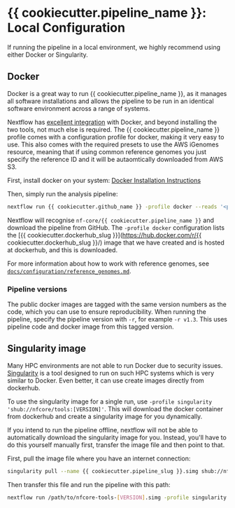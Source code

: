 # {{ cookiecutter.pipeline_name }}: Local Configuration

If running the pipeline in a local environment, we highly recommend using either Docker or Singularity.

## Docker
Docker is a great way to run {{ cookiecutter.pipeline_name }}, as it manages all software installations and allows the pipeline to be run in an identical software environment across a range of systems.

Nextflow has [excellent integration](https://www.nextflow.io/docs/latest/docker.html) with Docker, and beyond installing the two tools, not much else is required. The {{ cookiecutter.pipeline_name }} profile comes with a configuration profile for docker, making it very easy to use. This also comes with the required presets to use the AWS iGenomes resource, meaning that if using common reference genomes you just specify the reference ID and it will be autaomtically downloaded from AWS S3.

First, install docker on your system: [Docker Installation Instructions](https://docs.docker.com/engine/installation/)

Then, simply run the analysis pipeline:
```bash
nextflow run {{ cookiecutter.github_name }} -profile docker --reads '<path to your reads>'
```

Nextflow will recognise `nf-core/{{ cookiecutter.pipeline_name }}` and download the pipeline from GitHub. The `-profile docker` configuration lists the [{{ cookiecutter.dockerhub_slug }}](https://hub.docker.com/r/{{ cookiecutter.dockerhub_slug }}/) image that we have created and is hosted at dockerhub, and this is downloaded.

For more information about how to work with reference genomes, see [`docs/configuration/reference_genomes.md`](docs/configuration/reference_genomes.md).

### Pipeline versions
The public docker images are tagged with the same version numbers as the code, which you can use to ensure reproducibility. When running the pipeline, specify the pipeline version with `-r`, for example `-r v1.3`. This uses pipeline code and docker image from this tagged version.


## Singularity image
Many HPC environments are not able to run Docker due to security issues. [Singularity](http://singularity.lbl.gov/) is a tool designed to run on such HPC systems which is very similar to Docker. Even better, it can use create images directly from dockerhub.

To use the singularity image for a single run, use `-profile singularity 'shub://nfcore/tools:[VERSION]'`. This will download the docker container from dockerhub and create a singularity image for you dynamically.

If you intend to run the pipeline offline, nextflow will not be able to automatically download the singularity image for you. Instead, you'll have to do this yourself manually first, transfer the image file and then point to that.

First, pull the image file where you have an internet connection:

```bash
singularity pull --name {{ cookiecutter.pipeline_slug }}.simg shub://nfcore/{{ cookiecutter.pipeline_slug }}
```

Then transfer this file and run the pipeline with this path:

```bash
nextflow run /path/to/nfcore-tools-[VERSION].simg -profile singularity /path/to/nfcore-tools-[VERSION].simg
```